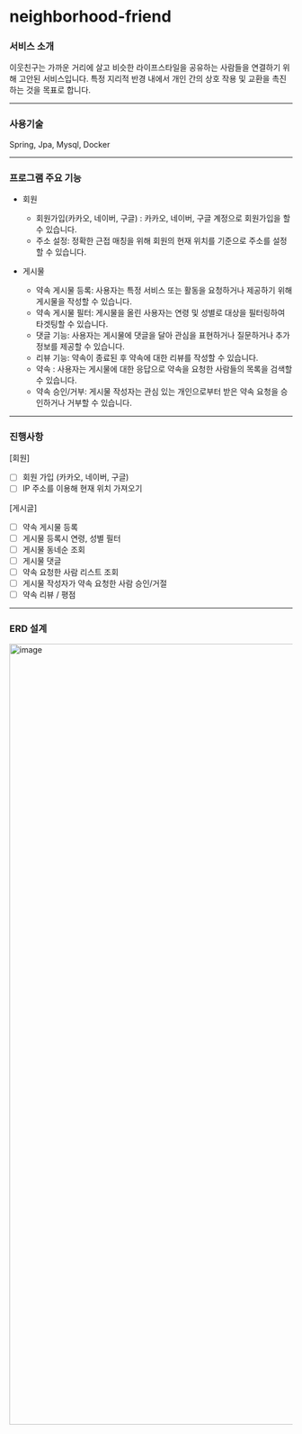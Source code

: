 # neighborhood-friend

### 서비스 소개
이웃친구는 가까운 거리에 살고 비슷한 라이프스타일을 공유하는 사람들을 연결하기 위해 고안된 서비스입니다. 특정 지리적 반경 내에서 개인 간의 상호 작용 및 교환을 촉진하는 것을 목표로 합니다.

---

### 사용기술
Spring, Jpa, Mysql, Docker

---

### 프로그램 주요 기능
- 회원
  - 회원가입(카카오, 네이버, 구글) : 카카오, 네이버, 구글 계정으로 회원가입을 할 수 있습니다.
  - 주소 설정: 정확한 근접 매칭을 위해 회원의 현재 위치를 기준으로 주소를 설정할 수 있습니다.

- 게시물
  - 약속 게시물 등록: 사용자는 특정 서비스 또는 활동을 요청하거나 제공하기 위해 게시물을 작성할 수 있습니다.
  - 약속 게시물 필터: 게시물을 올린 사용자는 연령 및 성별로 대상을 필터링하여 타겟팅할 수 있습니다.
  - 댓글 기능: 사용자는 게시물에 댓글을 달아 관심을 표현하거나 질문하거나 추가 정보를 제공할 수 있습니다.
  - 리뷰 기능: 약속이 종료된 후 약속에 대한 리뷰를 작성할 수 있습니다.
  - 약속 : 사용자는 게시물에 대한 응답으로 약속을 요청한 사람들의 목록을 검색할 수 있습니다.
  - 약속 승인/거부: 게시물 작성자는 관심 있는 개인으로부터 받은 약속 요청을 승인하거나 거부할 수 있습니다.
<hr>

### 진행사항
[회원]
- [ ] 회원 가입 (카카오, 네이버, 구글)
- [ ] IP 주소를 이용해 현재 위치 가져오기

[게시글]
- [ ] 약속 게시물 등록
- [ ] 게시물 등록시 연령, 성별 필터
- [ ] 게시물 동네순 조회
- [ ] 게시물 댓글
- [ ] 약속 요청한 사람 리스트 조회
- [ ] 게시물 작성자가 약속 요청한 사람 승인/거절
- [ ] 약속 리뷰 / 평점

---
### ERD 설계
<img width="1388" alt="image" src="https://github.com/jodonghyeon3/neighborhood-friend/assets/117457834/f6a91af5-b0b5-4f91-98e7-f0d487b45e82">



